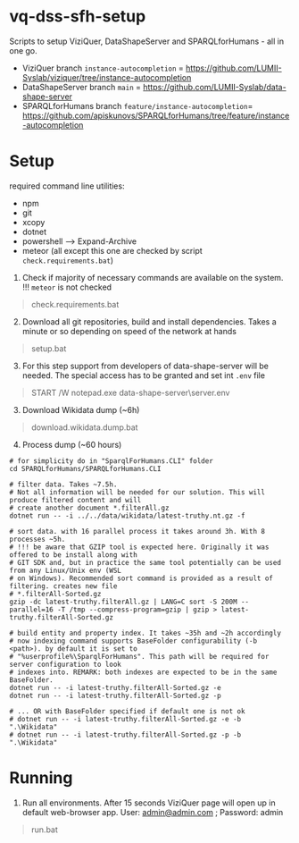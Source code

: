 # vq-dss-sfh-setup
Scripts to setup ViziQuer, DataShapeServer and SPARQLforHumans - all in one go.
- ViziQuer branch `instance-autocompletion` = https://github.com/LUMII-Syslab/viziquer/tree/instance-autocompletion
- DataShapeServer branch `main` = https://github.com/LUMII-Syslab/data-shape-server 
- SPARQLforHumans branch `feature/instance-autocompletion`= https://github.com/apiskunovs/SPARQLforHumans/tree/feature/instance-autocompletion


# Setup

required command line utilities:
- npm
- git
- xcopy
- dotnet
- powershell --> Expand-Archive
- meteor (all except this one are checked by script `check.requirements.bat`)

1. Check if majority of necessary commands are available on the system. !!! `meteor` is not checked
> check.requirements.bat

2. Download all git repositories, build and install dependencies. Takes a minute or so depending on speed of the network at hands
> setup.bat

3. For this step support from developers of data-shape-server will be needed. The special access has to be granted and set int `.env` file
> START /W notepad.exe data-shape-server\server\.env


3. Download Wikidata dump (~6h)
> download.wikidata.dump.bat

4. Process dump (~60 hours)
```
# for simplicity do in "SparqlForHumans.CLI" folder
cd SPARQLforHumans/SPARQLforHumans.CLI

# filter data. Takes ~7.5h.
# Not all information will be needed for our solution. This will produce filtered content and will
# create another document *.filterAll.gz
dotnet run -- -i ../../data/wikidata/latest-truthy.nt.gz -f 

# sort data. with 16 parallel process it takes around 3h. With 8 processes ~5h.
# !!! be aware that GZIP tool is expected here. Originally it was offered to be install along with
# GIT SDK and, but in practice the same tool potentially can be used from any Linux/Unix env (WSL 
# on Windows). Recommended sort command is provided as a result of filtering. creates new file
# *.filterAll-Sorted.gz
gzip -dc latest-truthy.filterAll.gz | LANG=C sort -S 200M --parallel=16 -T /tmp --compress-program=gzip | gzip > latest-truthy.filterAll-Sorted.gz

# build entity and property index. It takes ~35h and ~2h accordingly
# now indexing command supports BaseFolder configurability (-b <path>). by default it is set to
# "%userprofile%\SparqlForHumans". This path will be required for server configuration to look 
# indexes into. REMARK: both indexes are expected to be in the same BaseFolder.
dotnet run -- -i latest-truthy.filterAll-Sorted.gz -e 
dotnet run -- -i latest-truthy.filterAll-Sorted.gz -p

# ... OR with BaseFolder specified if default one is not ok
# dotnet run -- -i latest-truthy.filterAll-Sorted.gz -e -b ".\Wikidata"
# dotnet run -- -i latest-truthy.filterAll-Sorted.gz -p -b ".\Wikidata"
```

# Running

1. Run all environments. After 15 seconds ViziQuer page will open up in default web-browser app. User: admin@admin.com ; Password: admin
> run.bat

